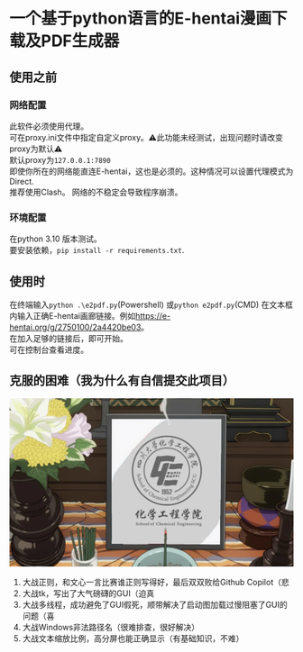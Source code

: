 # 一个基于python语言的E-hentai漫画下载及PDF生成器
## 使用之前
### 网络配置

此软件必须使用代理。  
可在proxy.ini文件中指定自定义proxy。⚠️此功能未经测试，出现问题时请改变proxy为默认⚠️  
默认proxy为`127.0.0.1:7890`  
即使你所在的网络能直连E-hentai，这也是必须的。这种情况可以设置代理模式为Direct.  
推荐使用Clash。
网络的不稳定会导致程序崩溃。
### 环境配置
在python 3.10 版本测试。  
要安装依赖，`pip install -r requirements.txt`.
## 使用时
在终端输入`python .\e2pdf.py`(Powershell) 或`python e2pdf.py`(CMD)
在文本框内输入正确E-hentai画廊链接。例如<https://e-hentai.org/g/2750100/2a4420be03>。  
在加入足够的链接后，即可开始。  
可在控制台查看进度。
## 克服的困难（我为什么有自信提交此项目）
![image](rip,CE.png)
1. 大战正则，和文心一言比赛谁正则写得好，最后双双败给Github Copilot（悲  
2. 大战tk，写出了大气磅礴的GUI（迫真  
3. 大战多线程，成功避免了GUI假死，顺带解决了启动图加载过慢阻塞了GUI的问题（喜  
4. 大战Windows非法路径名（很难排查，很好解决）  
5. 大战文本缩放比例，高分屏也能正确显示（有基础知识，不难）  